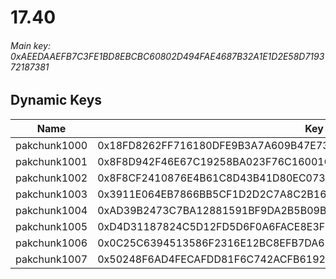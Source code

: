 # 17.40

###### *Main key: 0xAEEDAAEFB7C3FE1BD8EBCBC60802D494FAE4687B32A1E1D2E58D719372187381*

## Dynamic Keys

| Name         | Key                                                                |
|--------------|--------------------------------------------------------------------|
| pakchunk1000 | 0x18FD8262FF716180DFE9B3A7A609B47E73976B7888D1A7171F4D9921A1C01258 |
| pakchunk1001 | 0x8F8D942F46E67C19258BA023F76C16001C056F2E6B02994FFC073A9E1F6446F0 |
| pakchunk1002 | 0x8F8CF2410876E4B61C8D43B41D80EC0739AA2D25D1E6BF7C50A742D31793C872 |
| pakchunk1003 | 0x3911E064EB7866BB5CF1D2D2C7A8C2B1667767A0303C989288502465130ADE43 |
| pakchunk1004 | 0xAD39B2473C7BA12881591BF9DA2B5B09B00594B232ED6E9D6680DC7F24CC9B2A |
| pakchunk1005 | 0xD4D31187824C5D12FD5D6F0A6FACE8E3F175D1DC0B242D7E90F9BA0FA0EE7421 |
| pakchunk1006 | 0x0C25C6394513586F2316E12BC8EFB7DA65CA26C42041EF85A7CDAEEE61E26055 |
| pakchunk1007 | 0x50248F6AD4FECAFDD81F6C742ACFB61925E1492BBEDD9BD9B3A2DA8B7A0E8B46 |
